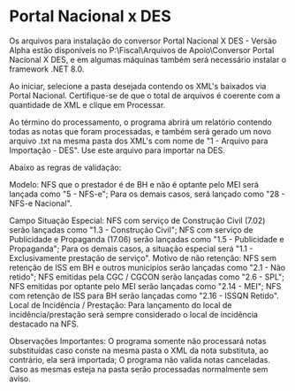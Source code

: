 # Portal Nacional x DES

Os arquivos para instalação do conversor Portal Nacional X DES - Versão Alpha estão disponíveis no P:\Fiscal\Arquivos de Apoio\Conversor Portal Nacional X DES, e em algumas máquinas também será necessário instalar o framework .NET 8.0.

Ao iniciar, selecione a pasta desejada contendo os XML's baixados via Portal Nacional. Certifique-se de que o total de arquivos é coerente com a quantidade de XML e clique em Processar.

Ao término do processamento, o programa abrirá um relatório contendo todas as notas que foram processadas, e também será gerado um novo arquivo .txt na mesma pasta dos XML's com nome de "1 - Arquivo para Importação - DES". Use este arquivo para importar na DES.

Abaixo as regras de validação:

Modelo:
NFS que o prestador é de BH e não é optante pelo MEI será lançada como "5 - NFS-e";
Para os demais casos, será lançado como "28 - NFS-e Nacional".

Campo Situação Especial:
NFS com serviço de Construção Civil (7.02) serão lançadas como "1.3 - Construção Civil";
NFS com serviço de Publicidade e Propaganda (17.06) serão lançadas como "1.5 - Publicidade e Propaganda";
Para os demais casos, a situação especial será "1.1 - Exclusivamente prestação de serviço".
Motivo de não retenção:
NFS sem retenção de ISS em BH e outros municípios serão lançadas como "2.1 - Não retido";
NFS emitidas pela CGC / CGCON serão lançadas como "2.6 - SPL";
NFS emitidas por optante pelo MEI serão lançadas como "2.14 - MEI";
NFS com retenção de ISS para BH serão lançadas como "2.16 - ISSQN Retido".
Local de Incidência / Prestação:
Para lançamento do local de incidência/prestação será sempre considerado o local de incidência destacado na NFS.

Observações Importantes:
O programa somente não processará notas substituídas caso conste na mesma pasta o XML da nota substituta, ao contrário, ela será importada;
O programa não valida notas canceladas. Caso as mesmas esteja na pasta serão processadas normalmente sem aviso.
